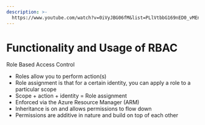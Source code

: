```yaml
---
description: >-
  https://www.youtube.com/watch?v=0iVyJBG06fM&list=PLlVtbbG169nED0_vMEniWBQjSoxTsBYS3&index=46
---
```


# Functionality and Usage of RBAC

Role Based Access Control

* Roles allow you to perform action(s)
* Role assignment is that for a certain identity, you can apply a role to a particular scope
* Scope + action + identity = Role assignment
* Enforced via the Azure Resource Manager (ARM)
* Inheritance is on and allows permissions to flow down
* Permissions are additive in nature and build on top of each other
